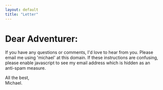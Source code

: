 ```yaml
---
layout: default
title: "Letter"
---
```



<h1>Dear Adventurer:</h1>

<script type="text/javascript">
//<![CDATA[
<!--
var x="function f(x){var i,o=\"\",l=x.length;for(i=l-1;i>=0;i--) {try{o+=x.c" +
"harAt(i);}catch(e){}}return o;}f(\")\\\"function f(x,y){var i,o=\\\"\\\\\\\""+
"\\\\,l=x.length;for(i=0;i<l;i++){if(i>(125+y))y*=2;y%=127;o+=String.fromCha" +
"rCode(x.charCodeAt(i)^(y++));}return o;}f(\\\"\\\\\\\\\\\\031\\\\\\\\021cto" +
"fjq(pz`~n`c&-,a,Zr5oxm9rzjx>~NX\\\\\\\\002RQ@USAFDX\\\\\\\\014B\\\\\\\\\\\\" +
"\\\\\\\\\\\\017S^_^Q[BD\\\\\\\\024\\\\\\\\031s\\\\\\\\034X\\\\\\\\035RP6$b7" +
"+e.\\\\\\\\\\\"\\\\);j->\\\\\\\\\\\"\\\\#o)>'}t\\\\\\\\005:29*?{90?6\\\\\\\\"+
"014A\\\\\\\\017\\\\\\\\006D\\\\\\\\020\\\\\\\\025\\\\\\\\016\\\\\\\\006\\\\" +
"\\\\016J\\\\\\\\006\\\\\\\\005\\\\\\\\016\\\\\\\\006\\\\\\\\016\\\\\\\\025\\"+
"\\\\\\0352\\\\\\\\037\\\\\\\\035\\\\\\\\001\\\\\\\\002\\\\\\\\033\\\\\\\\03" +
"5\\\\\\\\032\\\\\\\\025\\\\\\\\010\\\\\\\\021\\\\\\\\024\\\\\\\\035.lcs&5%{" +
"2/'4 *\\\"\\\\,125)\\\"(f};)lo,0(rtsbus.o nruter};)i(tArahc.x=+o{)--i;0=>i;" +
"1-l=i(rof}}{)e(hctac};l=+l;x=+x{yrt{)29=!)31/l(tAedoCrahc.x(elihw;lo=l,htgn" +
"el.x=lo,\\\"\\\"=o,i rav{)x(f noitcnuf\")"                                   ;
while(x=eval(x));
//-->
//]]>
</script>
<noscript>
<p>If you have any questions or comments, I'd love to hear from you.
Please email me using 'michael' at this domain. If these instructions
are confusing, please enable javascript to see my email address which
is hidden as an anti-spam measure.</p>
</noscript>

<p>All the best,<br/>Michael.</p>

